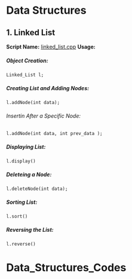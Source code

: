 # Data Structures 
## 1. Linked List 
**Script Name:** [linked_list.cpp](https://github.com/adityavkulkarni/Data_Structures_Codes)
**Usage:**	
##### Object Creation:
```
Linked_List l;
```
##### Creating List and Adding Nodes:
```
l.addNode(int data);
```
###### Insertin After a Specific Node:
```
l.addNode(int data, int prev_data );
```
##### Displaying List:
```
l.display()
```
##### Deleteing a Node:
```
l.deleteNode(int data);
```
##### Sorting List:
```
l.sort()
```
##### Reversing the List:
```
l.reverse()
```


# Data_Structures_Codes
